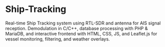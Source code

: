 # Ship-Tracking
Real-time Ship Tracking system using RTL-SDR and antenna for AIS signal reception. Demodulation in C/C++, database processing with PHP &amp; MariaDB, and interactive frontend with HTML, CSS, JS, and Leaflet.js for vessel monitoring, filtering, and weather overlays.
